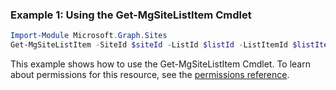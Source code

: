 ### Example 1: Using the Get-MgSiteListItem Cmdlet
```powershell
Import-Module Microsoft.Graph.Sites
Get-MgSiteListItem -SiteId $siteId -ListId $listId -ListItemId $listItemId -ExpandProperty "fields" 
```
This example shows how to use the Get-MgSiteListItem Cmdlet.
To learn about permissions for this resource, see the [permissions reference](/graph/permissions-reference).
